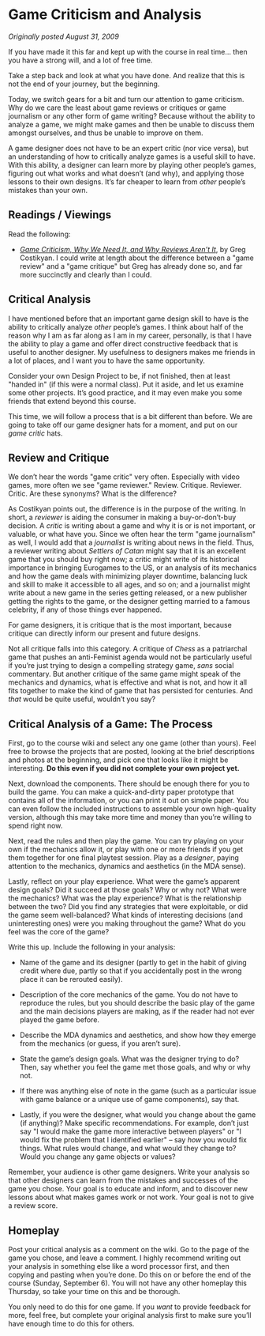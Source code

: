 # Game Criticism and Analysis

*Originally posted August 31, 2009*

If you have made it this far and kept up with the course in real time… then you have a strong will, and a lot of free time.

Take a step back and look at what you have done. And realize that this is not the end of your journey, but the beginning.

Today, we switch gears for a bit and turn our attention to game criticism. Why do we care the least about game reviews or critiques or game journalism or any other form of game writing? Because without the ability to analyze a game, we might make games and then be unable to discuss them amongst ourselves, and thus be unable to improve on them.

A game designer does not have to be an expert critic (nor vice versa), but an understanding of how to critically analyze games is a useful skill to have. With this ability, a designer can learn more by playing other people’s games, figuring out what works and what doesn’t (and why), and applying those lessons to their own designs. It’s far cheaper to learn from *other* people’s mistakes than your own.

## Readings / Viewings

Read the following:

-   [*Game Criticism, Why We Need It, and Why Reviews Aren’t It*](http://playthisthing.com/game-criticism-why-we-need-it-and-why-reviews-arent-it), by Greg Costikyan. I could write at length about the difference between a "game review" and a "game critique" but Greg has already done so, and far more succinctly and clearly than I could.


## Critical Analysis

I have mentioned before that an important game design skill to have is the ability to critically analyze *other* people’s games. I think about half of the reason why I am as far along as I am in my career, personally, is that I have the ability to play a game and offer direct constructive feedback that is useful to another designer. My usefulness to designers makes me friends in a lot of places, and I want you to have the same opportunity.

Consider your own Design Project to be, if not finished, then at least "handed in" (if this were a normal class). Put it aside, and let us examine some other projects. It’s good practice, and it may even make you some friends that extend beyond this course.

This time, we will follow a process that is a bit different than before. We are going to take off our game designer hats for a moment, and put on our *game critic* hats.

## Review and Critique

We don’t hear the words "game critic" very often. Especially with video games, more often we see "game reviewer." Review. Critique. Reviewer. Critic. Are these synonyms? What is the difference?

As Costikyan points out, the difference is in the purpose of the writing. In short, a *reviewer* is aiding the consumer in making a buy-or-don’t-buy decision. A *critic* is writing about a game and why it is or is not important, or valuable, or what have you. Since we often hear the term "game journalism" as well, I would add that a *journalist* is writing about news in the field. Thus, a reviewer writing about *Settlers of Catan* might say that it is an excellent game that you should buy right now; a critic might write of its historical importance in bringing Eurogames to the US, or an analysis of its mechanics and how the game deals with minimizing player downtime, balancing luck and skill to make it accessible to all ages, and so on; and a journalist might write about a new game in the series getting released, or a new publisher getting the rights to the game, or the designer getting married to a famous celebrity, if any of those things ever happened.

For game designers, it is critique that is the most important, because critique can directly inform our present and future designs.

Not all critique falls into this category. A critique of *Chess* as a patriarchal game that pushes an anti-Feminist agenda would not be particularly useful if you’re just trying to design a compelling strategy game, *sans* social commentary. But another critique of the same game might speak of the mechanics and dynamics, what is effective and what is not, and how it all fits together to make the kind of game that has persisted for centuries. And *that* would be quite useful, wouldn’t you say?

## Critical Analysis of a Game: The Process

First, go to the course wiki and select any one game (other than yours). Feel free to browse the projects that are posted, looking at the brief descriptions and photos at the beginning, and pick one that looks like it might be interesting. **Do this even if you did not complete your own project yet.**

Next, download the components. There should be enough there for you to build the game. You can make a quick-and-dirty paper prototype that contains all of the information, or you can print it out on simple paper. You can even follow the included instructions to assemble your own high-quality version, although this may take more time and money than you’re willing to spend right now.

Next, read the rules and then play the game. You can try playing on your own if the mechanics allow it, or play with one or more friends if you get them together for one final playtest session. Play as a *designer*, paying attention to the mechanics, dynamics and aesthetics (in the MDA sense).

Lastly, reflect on your play experience. What were the game’s apparent design goals? Did it succeed at those goals? Why or why not? What were the mechanics? What was the play experience? What is the relationship between the two? Did you find any strategies that were exploitable, or did the game seem well-balanced? What kinds of interesting decisions (and uninteresting ones) were you making throughout the game? What do you feel was the core of the game?

Write this up. Include the following in your analysis:

-   Name of the game and its designer (partly to get in the habit of giving credit where due, partly so that if you accidentally post in the wrong place it can be rerouted easily).

-   Description of the core mechanics of the game. You do not have to reproduce the rules, but you should describe the basic play of the game and the main decisions players are making, as if the reader had not ever played the game before.

-   Describe the MDA dynamics and aesthetics, and show how they emerge from the mechanics (or guess, if you aren’t sure).

-   State the game’s design goals. What was the designer trying to do? Then, say whether you feel the game met those goals, and why or why not.

-   If there was anything else of note in the game (such as a particular issue with game balance or a unique use of game components), say that.

-   Lastly, if you were the designer, what would you change about the game (if anything)? Make specific recommendations. For example, don’t just say "I would make the game more interactive between players" or "I would fix the problem that I identified earlier" – say *how* you would fix things. What rules would change, and what would they change to? Would you change any game objects or values?


Remember, your audience is other game designers. Write your analysis so that other designers can learn from the mistakes and successes of the game you chose. Your goal is to educate and inform, and to discover new lessons about what makes games work or not work. Your goal is not to give a review score.

## Homeplay

Post your critical analysis as a comment on the wiki. Go to the page of the game you chose, and leave a comment. I highly recommend writing out your analysis in something else like a word processor first, and then copying and pasting when you’re done. Do this on or before the end of the course (Sunday, September 6). You will not have any other homeplay this Thursday, so take your time on this and be thorough.

You only need to do this for one game. If you *want* to provide feedback for more, feel free, but complete your original analysis first to make sure you’ll have enough time to do this for others.
